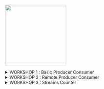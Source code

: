 <img src=https://www.pngitem.com/pimgs/m/497-4979354_computer-guy-meme-hd-png-download.png width="200"></img>


<details><summary>
  WORKSHOP 1 : Basic Producer Consumer</summary>
  
  - activate the following branch in your local project :    
[Basic Producer Consumer Stub](https://github.com/mehdi-lamrani/kafka-central/tree/basic-prod-cons-stub) <br>




<!--[Basic Producer Consumer Solution](https://github.com/mehdi-lamrani/kafka-central/tree/basic-prod-cons-final)-->
</details>

<details><summary>
  WORKSHOP 2 : Remote Producer Consumer</summary> 
    - activate the following branch in your local project :    
[Alpha Producer Consumer Stub](https://github.com/mehdi-lamrani/kafka-central/tree/alpha-prod-cons-stub) <br>
<!--[Alpha Producer Consumer Solution](https://github.com/mehdi-lamrani/kafka-central/tree/alpha-prod-cons-final)-->
</details>
  
<details><summary>
  WORKSHOP 3 : Streams Counter</summary> 
    - activate the following branch in your local project :    
[Streams Stub](https://github.com/mehdi-lamrani/kafka-central/tree/streams-stub) <br>
<!--[Streams Solution](https://github.com/mehdi-lamrani/kafka-central/tree/stream-final)-->
</details>
